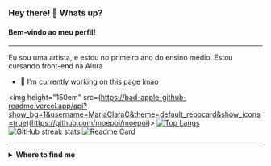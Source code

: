 ### Hey there! 👋 Whats up?
#### Bem-vindo ao meu perfil!
<hr>
Eu sou uma artista, e estou no primeiro ano do ensino médio. Estou cursando front-end na Alura  

- 🔭 I’m currently working on this page lmao 

<img height="150em" src=(https://bad-apple-github-readme.vercel.app/api?show_bg=1&username=MariaClaraC&theme=default_repocard&show_icons=true)(https://github.com/moepoi/moepoi)>
[![Top Langs](https://github-readme-stats.vercel.app/api/top-langs/?username=MariaClaraC&theme=default_repocard&layout=compact)](https://github.com/anuraghazra/github-readme-stats)
![GitHub streak stats](https://github-readme-streak-stats.herokuapp.com/?user=MariaClaraC&theme=default_repocard&show_icons=true)
[![Readme Card](https://github-readme-stats.vercel.app/api/pin/?username=MariaClaraC&repo=edutech-pr&theme=default_repocard)](https://github.com/MariaClaraC/edutech-PR)

<hr>

<details>
  <summary><b>Where to find me</b></summary>
  <div> 
<a href="https://github.com/MariaClaraC" target="_blank"><img src="https://img.shields.io/badge/github-21262c?style=for-the-badge&logo=github&logoColor=white" target="_blank"></a>
<a href="https://www.youtube.com/channel/UCZR-10ydDCyg0SL-cmOxgGQ" target="_blank"><img src="https://img.shields.io/badge/YouTube-FF0000?style=for-the-badge&logo=youtube&logoColor=white" target="_blank"></a>
<a href="https://twitter.com/KKey_yo" target="_blank"><img src="https://img.shields.io/badge/twitter-00acee?style=for-the-badge&logo=twitter&logoColor=white" target="_blank"></a>
<a href="https://www.instagram.com/kkey_yo/" target="_blank"><img src="https://img.shields.io/badge/-Instagram-%23E4405F?style=for-the-badge&logo=instagram&logoColor=white" target="_blank"></a> 
<a href="https://steamcommunity.com/id/KKyooishi" target="_blank"><img src="https://img.shields.io/badge/steam-1b2838?style=for-the-badge&logo=steam&logoColor=white" target="_blank"></a>
<a href="https://www.planetminecraft.com/member/chocoladwichs/" target="_blank"><img src="https://img.shields.io/badge/planetminecraft-00acee?style=for-the-badge&logo=planetminecraft&logoColor=white" target="_blank"></a>
</div> 
</details>
